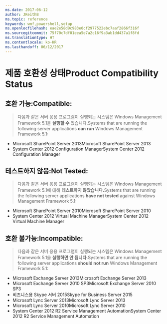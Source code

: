 ```yaml
---
ms.date: 2017-06-12
author: JKeithB
ms.topic: reference
keywords: wmf,powershell,setup
ms.openlocfilehash: eae2e58d9c983e0cf2977522ebc7aaf2866f316f
ms.sourcegitcommit: 75f70c7df01eea5e7a2c16f9a3ab1dd437a1f8fd
ms.translationtype: HT
ms.contentlocale: ko-KR
ms.lasthandoff: 06/12/2017
---
```

# <a name="product-compatibility-status"></a><span data-ttu-id="6624c-102">제품 호환성 상태</span><span class="sxs-lookup"><span data-stu-id="6624c-102">Product Compatibility Status</span></span>

## <a name="compatible"></a><span data-ttu-id="6624c-103">호환 가능:</span><span class="sxs-lookup"><span data-stu-id="6624c-103">Compatible:</span></span>
> <span data-ttu-id="6624c-104">다음과 같은 서버 응용 프로그램이 실행되는 시스템은 Windows Management Framework 5.1을 **실행할 수** 있습니다.</span><span class="sxs-lookup"><span data-stu-id="6624c-104">Systems that are running the following server applications **can run** Windows Management Framework 5.1:</span></span>

- <span data-ttu-id="6624c-105">Microsoft SharePoint Server 2013</span><span class="sxs-lookup"><span data-stu-id="6624c-105">Microsoft SharePoint Server 2013</span></span>
- <span data-ttu-id="6624c-106">System Center 2012 Configuration Manager</span><span class="sxs-lookup"><span data-stu-id="6624c-106">System Center 2012 Configuration Manager</span></span>

## <a name="not-tested"></a><span data-ttu-id="6624c-107">테스트하지 않음:</span><span class="sxs-lookup"><span data-stu-id="6624c-107">Not Tested:</span></span>
> <span data-ttu-id="6624c-108">다음과 같은 서버 응용 프로그램이 실행되는 시스템은 Windows Management Framework 5.1에 대해 **테스트하지 않았습니다.**</span><span class="sxs-lookup"><span data-stu-id="6624c-108">Systems that are running the following server applications **have not tested** against Windows Management Framework 5.1:</span></span>

- <span data-ttu-id="6624c-109">Microsoft SharePoint Server 2010</span><span class="sxs-lookup"><span data-stu-id="6624c-109">Microsoft SharePoint Server 2010</span></span>
- <span data-ttu-id="6624c-110">System Center 2012 Virtual Machine Manager</span><span class="sxs-lookup"><span data-stu-id="6624c-110">System Center 2012 Virtual Machine Manager</span></span>

## <a name="incompatible"></a><span data-ttu-id="6624c-111">호환 불가능:</span><span class="sxs-lookup"><span data-stu-id="6624c-111">Incompatible:</span></span>
> <span data-ttu-id="6624c-112">다음과 같은 서버 응용 프로그램이 실행되는 시스템은 Windows Management Framework 5.1을 **실행하면 안 됩니다.**</span><span class="sxs-lookup"><span data-stu-id="6624c-112">Systems that are running the following server applications **should not run** Windows Management Framework 5.1:</span></span>

- <span data-ttu-id="6624c-113">Microsoft Exchange Server 2013</span><span class="sxs-lookup"><span data-stu-id="6624c-113">Microsoft Exchange Server 2013</span></span>
- <span data-ttu-id="6624c-114">Microsoft Exchange Server 2010 SP3</span><span class="sxs-lookup"><span data-stu-id="6624c-114">Microsoft Exchange Server 2010 SP3</span></span>
- <span data-ttu-id="6624c-115">비즈니스용 Skype 서버 2015</span><span class="sxs-lookup"><span data-stu-id="6624c-115">Skype for Business Server 2015</span></span>
- <span data-ttu-id="6624c-116">Microsoft Lync Server 2013</span><span class="sxs-lookup"><span data-stu-id="6624c-116">Microsoft Lync Server 2013</span></span>
- <span data-ttu-id="6624c-117">Microsoft Lync Server 2010</span><span class="sxs-lookup"><span data-stu-id="6624c-117">Microsoft Lync Server 2010</span></span>
- <span data-ttu-id="6624c-118">System Center 2012 R2 Service Management Automation</span><span class="sxs-lookup"><span data-stu-id="6624c-118">System Center 2012 R2 Service Management Automation</span></span>

